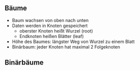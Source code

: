 ## Bäume
- Baum wachsen von oben nach unten  
- Daten werden in Knoten gespeichert  
	- oberster Knoten heißt Wurzel (root)  
	- Endknoten heißen Blätter (leaf)  
- Höhe des Baumes: längster Weg von Wurzel zu einem Blatt  
- Binärbaum: jeder Knoten hat maximal 2 Folgeknoten

## Binärbäume
